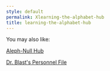```yaml
---
style: default
permalink: Xlearning-the-alphabet-hub
title: learning-the-alphabet-hub
---
```

You may also like:

[Aleph-Null Hub](http://scp-wiki.net/aleph-null-hub)

[Dr. Blast's Personnel File](http://scp-wiki.net/dr-blast-s-personnel-file)
